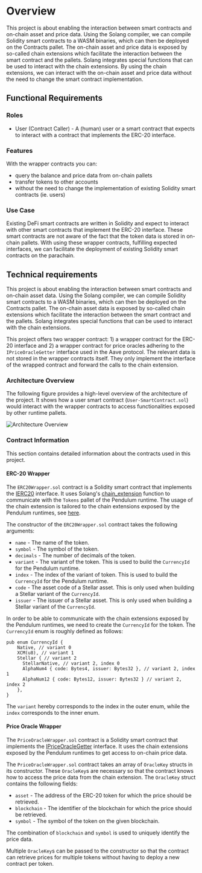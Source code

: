 # Overview

This project is about enabling the interaction between smart contracts and on-chain asset and price data.
Using the Solang compiler, we can compile Solidity smart contracts to a WASM binaries, which can then be deployed on the
Contracts pallet.
The on-chain asset and price data is exposed by so-called chain extensions which facilitate the interaction between the
smart contract and the pallets.
Solang integrates special functions that can be used to interact with the chain extensions.
By using the chain extensions, we can interact with the on-chain asset and price data without the need to change the
smart contract implementation.

## Functional Requirements

### Roles

- User (Contract Caller) - A (human) user or a smart contract that expects to interact with a contract that implements
  the ERC-20 interface.

### Features

With the wrapper contracts you can:

- query the balance and price data from on-chain pallets
- transfer tokens to other accounts
- without the need to change the implementation of existing Solidity smart contracts (ie. users)

### Use Case

Existing DeFi smart contracts are written in Solidity and expect to interact with other smart contracts that implement
the ERC-20 interface.
These smart contracts are not aware of the fact that the token data is stored in on-chain pallets.
With using these wrapper contracts, fulfilling expected interfaces, we can facilitate the deployment of existing
Solidity smart contracts on the parachain.

## Technical requirements

This project is about enabling the interaction between smart contracts and on-chain asset data.
Using the Solang compiler, we can compile Solidity smart contracts to a WASM binaries, which can then be deployed on the
Contracts pallet.
The on-chain asset data is exposed by so-called chain extensions which facilitate the interaction between the smart
contract and the pallets.
Solang integrates special functions that can be used to interact with the chain extensions.

This project offers two wrapper contract: 1) a wrapper contract for the ERC-20 interface and 2) a wrapper contract for
price oracles adhering to the `IPriceOracleGetter` interface used in the Aave protocol.
The relevant data is not stored in the wrapper contracts itself.
They only implement the interface of the wrapped contract and forward the calls to the chain extension.

### Architecture Overview

The following figure provides a high-level overview of the architecture of the project.
It shows how a user smart contract (`User-SmartContract.sol`) would interact with the wrapper contracts to access
functionalities exposed by other runtime pallets.

![Architecture Overview](./figures/architecture-overview.png)

### Contract Information

This section contains detailed information about the contracts used in this project.

#### ERC-20 Wrapper

The `ERC20Wrapper.sol` contract is a Solidity smart contract that implements
the [IERC20](https://github.com/OpenZeppelin/openzeppelin-contracts/blob/master/contracts/token/ERC20/IERC20.sol)
interface.
It uses
Solang's [chain_extension](https://github.com/hyperledger/solang/blob/f9230fc5ab2d957e90153fdfaaa5701f241f6add/docs/language/builtins.rst#chain_extensionuint32-id-bytes-input-returns-uint32-bytes)
function to communicate with the `Tokens` pallet of the Pendulum runtime.
The usage of the chain extension is tailored to the chain extensions exposed by the Pendulum runtimes,
see [here](https://github.com/pendulum-chain/pendulum/blob/72ac4234b5b4ad5eed4a9d9f85215167f45b6f91/runtime/foucoco/src/lib.rs#L936-L1186).

The constructor of the `ERC20Wrapper.sol` contract takes the following arguments:

- `name` - The name of the token.
- `symbol` - The symbol of the token.
- `decimals` - The number of decimals of the token.
- `variant` - The variant of the token. This is used to build the `CurrencyId` for the Pendulum runtime.
- `index` - The index of the variant of token. This is used to build the `CurrencyId` for the Pendulum runtime.
- `code` - The asset code of a Stellar asset. This is only used when building a Stellar variant of the `CurrencyId`.
- `issuer` - The issuer of a Stellar asset. This is only used when building a Stellar variant of the `CurrencyId`.

In order to be able to communicate with the chain extensions exposed by the Pendulum runtimes, we need to create
the `CurrencyId` for the token.
The `CurrencyId` enum is roughly defined as follows:

``` 
pub enum CurrencyId {
    Native, // variant 0
    XCM(u8), // variant 1
    Stellar { // variant 2
      StellarNative, // variant 2, index 0
      AlphaNum4 { code: Bytes4, issuer: Bytes32 }, // variant 2, index 1 
      AlphaNum12 { code: Bytes12, issuer: Bytes32 } // variant 2, index 2
    },
}
```

The `variant` hereby corresponds to the index in the outer enum, while the `index` corresponds to the inner enum.

#### Price Oracle Wrapper

The `PriceOracleWrapper.sol` contract is a Solidity smart contract that implements
the [IPriceOracleGetter](https://github.com/aave/aave-protocol/blob/4b4545fb583fd4f400507b10f3c3114f45b8a037/contracts/interfaces/IPriceOracleGetter.sol)
interface.
It uses the chain extensions exposed by the Pendulum runtimes to get access to on-chain price data.

The `PriceOracleWrapper.sol` contract takes an array of `OracleKey` structs in its constructor.
These `OracleKey`s are necessary so that the contract knows how to access the price data from the chain extension.
The `OracleKey` struct contains the following fields:

- `asset` - The address of the ERC-20 token for which the price should be retrieved.
- `blockchain` - The identifier of the blockchain for which the price should be retrieved.
- `symbol` - The symbol of the token on the given blockchain.

The combination of `blockchain` and `symbol` is used to uniquely identify the price data.

Multiple `OracleKey`s can be passed to the constructor so that the contract can retrieve prices for multiple tokens
without having to deploy a new contract per token.
